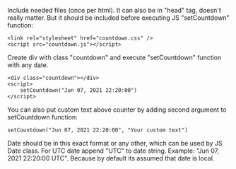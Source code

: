 Include needed files (once per html). It can also be in "head" tag, doesn't really matter. But it should be included before executing JS "setCountdown" function:

    <link rel="stylesheet" href="countdown.css" />
    <script src="countdown.js"></script>

Create div with class "countdown" and execute "setCountdown" function with any date.

    <div class="countdown"></div>
    <script>
    	setCountdown("Jun 07, 2021 22:20:00")
    </script>
	
You can also put custom text above counter by adding second argument to setCountdown function:

    setCountdown("Jun 07, 2021 22:20:00", "Your custom text")

Date should be in this exact format or any other, which can be used by JS Date class. 
For UTC date append "UTC" to date string. Example: "Jun 07, 2021 22:20:00 UTC". Because by default its assumed that date is local.
